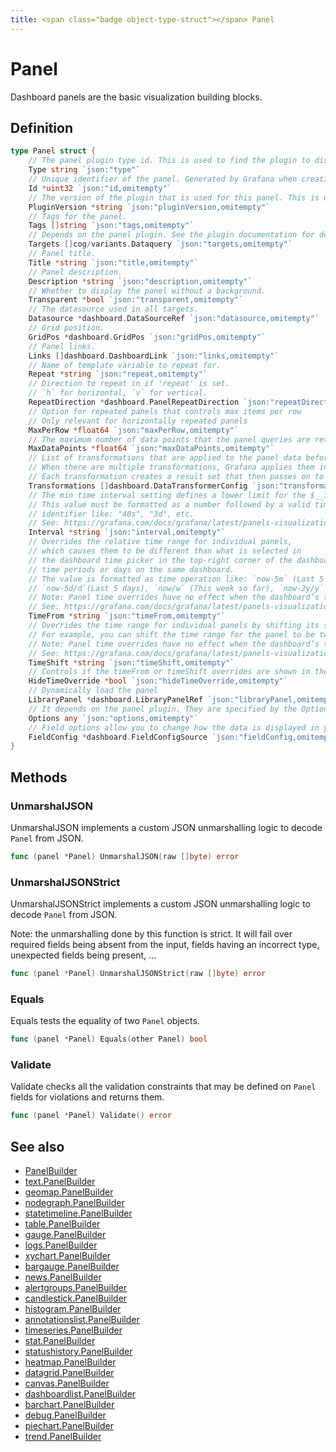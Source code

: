 ```yaml
---
title: <span class="badge object-type-struct"></span> Panel
---
```

# <span class="badge object-type-struct"></span> Panel

Dashboard panels are the basic visualization building blocks.

## Definition

```go
type Panel struct {
    // The panel plugin type id. This is used to find the plugin to display the panel.
    Type string `json:"type"`
    // Unique identifier of the panel. Generated by Grafana when creating a new panel. It must be unique within a dashboard, but not globally.
    Id *uint32 `json:"id,omitempty"`
    // The version of the plugin that is used for this panel. This is used to find the plugin to display the panel and to migrate old panel configs.
    PluginVersion *string `json:"pluginVersion,omitempty"`
    // Tags for the panel.
    Tags []string `json:"tags,omitempty"`
    // Depends on the panel plugin. See the plugin documentation for details.
    Targets []cog/variants.Dataquery `json:"targets,omitempty"`
    // Panel title.
    Title *string `json:"title,omitempty"`
    // Panel description.
    Description *string `json:"description,omitempty"`
    // Whether to display the panel without a background.
    Transparent *bool `json:"transparent,omitempty"`
    // The datasource used in all targets.
    Datasource *dashboard.DataSourceRef `json:"datasource,omitempty"`
    // Grid position.
    GridPos *dashboard.GridPos `json:"gridPos,omitempty"`
    // Panel links.
    Links []dashboard.DashboardLink `json:"links,omitempty"`
    // Name of template variable to repeat for.
    Repeat *string `json:"repeat,omitempty"`
    // Direction to repeat in if 'repeat' is set.
    // `h` for horizontal, `v` for vertical.
    RepeatDirection *dashboard.PanelRepeatDirection `json:"repeatDirection,omitempty"`
    // Option for repeated panels that controls max items per row
    // Only relevant for horizontally repeated panels
    MaxPerRow *float64 `json:"maxPerRow,omitempty"`
    // The maximum number of data points that the panel queries are retrieving.
    MaxDataPoints *float64 `json:"maxDataPoints,omitempty"`
    // List of transformations that are applied to the panel data before rendering.
    // When there are multiple transformations, Grafana applies them in the order they are listed.
    // Each transformation creates a result set that then passes on to the next transformation in the processing pipeline.
    Transformations []dashboard.DataTransformerConfig `json:"transformations,omitempty"`
    // The min time interval setting defines a lower limit for the $__interval and $__interval_ms variables.
    // This value must be formatted as a number followed by a valid time
    // identifier like: "40s", "3d", etc.
    // See: https://grafana.com/docs/grafana/latest/panels-visualizations/query-transform-data/#query-options
    Interval *string `json:"interval,omitempty"`
    // Overrides the relative time range for individual panels,
    // which causes them to be different than what is selected in
    // the dashboard time picker in the top-right corner of the dashboard. You can use this to show metrics from different
    // time periods or days on the same dashboard.
    // The value is formatted as time operation like: `now-5m` (Last 5 minutes), `now/d` (the day so far),
    // `now-5d/d`(Last 5 days), `now/w` (This week so far), `now-2y/y` (Last 2 years).
    // Note: Panel time overrides have no effect when the dashboard’s time range is absolute.
    // See: https://grafana.com/docs/grafana/latest/panels-visualizations/query-transform-data/#query-options
    TimeFrom *string `json:"timeFrom,omitempty"`
    // Overrides the time range for individual panels by shifting its start and end relative to the time picker.
    // For example, you can shift the time range for the panel to be two hours earlier than the dashboard time picker setting `2h`.
    // Note: Panel time overrides have no effect when the dashboard’s time range is absolute.
    // See: https://grafana.com/docs/grafana/latest/panels-visualizations/query-transform-data/#query-options
    TimeShift *string `json:"timeShift,omitempty"`
    // Controls if the timeFrom or timeShift overrides are shown in the panel header
    HideTimeOverride *bool `json:"hideTimeOverride,omitempty"`
    // Dynamically load the panel
    LibraryPanel *dashboard.LibraryPanelRef `json:"libraryPanel,omitempty"`
    // It depends on the panel plugin. They are specified by the Options field in panel plugin schemas.
    Options any `json:"options,omitempty"`
    // Field options allow you to change how the data is displayed in your visualizations.
    FieldConfig *dashboard.FieldConfigSource `json:"fieldConfig,omitempty"`
}
```
## Methods

### <span class="badge object-method"></span> UnmarshalJSON

UnmarshalJSON implements a custom JSON unmarshalling logic to decode `Panel` from JSON.

```go
func (panel *Panel) UnmarshalJSON(raw []byte) error
```

### <span class="badge object-method"></span> UnmarshalJSONStrict

UnmarshalJSONStrict implements a custom JSON unmarshalling logic to decode `Panel` from JSON.

Note: the unmarshalling done by this function is strict. It will fail over required fields being absent from the input, fields having an incorrect type, unexpected fields being present, …

```go
func (panel *Panel) UnmarshalJSONStrict(raw []byte) error
```

### <span class="badge object-method"></span> Equals

Equals tests the equality of two `Panel` objects.

```go
func (panel *Panel) Equals(other Panel) bool
```

### <span class="badge object-method"></span> Validate

Validate checks all the validation constraints that may be defined on `Panel` fields for violations and returns them.

```go
func (panel *Panel) Validate() error
```

## See also

 * <span class="badge builder"></span> [PanelBuilder](./builder-PanelBuilder.md)
 * <span class="badge builder"></span> [text.PanelBuilder](../text/builder-PanelBuilder.md)
 * <span class="badge builder"></span> [geomap.PanelBuilder](../geomap/builder-PanelBuilder.md)
 * <span class="badge builder"></span> [nodegraph.PanelBuilder](../nodegraph/builder-PanelBuilder.md)
 * <span class="badge builder"></span> [statetimeline.PanelBuilder](../statetimeline/builder-PanelBuilder.md)
 * <span class="badge builder"></span> [table.PanelBuilder](../table/builder-PanelBuilder.md)
 * <span class="badge builder"></span> [gauge.PanelBuilder](../gauge/builder-PanelBuilder.md)
 * <span class="badge builder"></span> [logs.PanelBuilder](../logs/builder-PanelBuilder.md)
 * <span class="badge builder"></span> [xychart.PanelBuilder](../xychart/builder-PanelBuilder.md)
 * <span class="badge builder"></span> [bargauge.PanelBuilder](../bargauge/builder-PanelBuilder.md)
 * <span class="badge builder"></span> [news.PanelBuilder](../news/builder-PanelBuilder.md)
 * <span class="badge builder"></span> [alertgroups.PanelBuilder](../alertgroups/builder-PanelBuilder.md)
 * <span class="badge builder"></span> [candlestick.PanelBuilder](../candlestick/builder-PanelBuilder.md)
 * <span class="badge builder"></span> [histogram.PanelBuilder](../histogram/builder-PanelBuilder.md)
 * <span class="badge builder"></span> [annotationslist.PanelBuilder](../annotationslist/builder-PanelBuilder.md)
 * <span class="badge builder"></span> [timeseries.PanelBuilder](../timeseries/builder-PanelBuilder.md)
 * <span class="badge builder"></span> [stat.PanelBuilder](../stat/builder-PanelBuilder.md)
 * <span class="badge builder"></span> [statushistory.PanelBuilder](../statushistory/builder-PanelBuilder.md)
 * <span class="badge builder"></span> [heatmap.PanelBuilder](../heatmap/builder-PanelBuilder.md)
 * <span class="badge builder"></span> [datagrid.PanelBuilder](../datagrid/builder-PanelBuilder.md)
 * <span class="badge builder"></span> [canvas.PanelBuilder](../canvas/builder-PanelBuilder.md)
 * <span class="badge builder"></span> [dashboardlist.PanelBuilder](../dashboardlist/builder-PanelBuilder.md)
 * <span class="badge builder"></span> [barchart.PanelBuilder](../barchart/builder-PanelBuilder.md)
 * <span class="badge builder"></span> [debug.PanelBuilder](../debug/builder-PanelBuilder.md)
 * <span class="badge builder"></span> [piechart.PanelBuilder](../piechart/builder-PanelBuilder.md)
 * <span class="badge builder"></span> [trend.PanelBuilder](../trend/builder-PanelBuilder.md)
